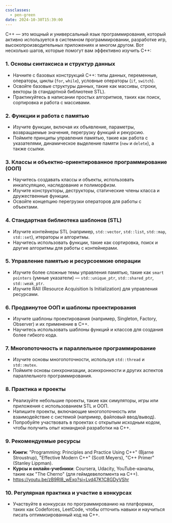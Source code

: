 ```yaml
---
cssclasses:
  - pen-green
date: 2024-10-30T15:39:00
---
```

C++ — это мощный и универсальный язык программирования, который активно используется в системном программировании, разработке игр, высокопроизводительных приложениях и многом другом. Вот несколько шагов, которые помогут вам эффективно изучить C++:

### 1. **Основы синтаксиса и структур данных**
   - Начните с базовых конструкций C++: типы данных, переменные, операторы, циклы (`for`, `while`), условные операторы (`if`, `switch`).
   - Освойте базовые структуры данных, такие как массивы, строки, векторы (в стандартной библиотеке STL).
   - Практикуйтесь в написании простых алгоритмов, таких как поиск, сортировка и работа с массивами.

### 2. **Функции и работа с памятью**
   - Изучите функции, включая их объявление, параметры, возвращаемые значения, перегрузку функций и рекурсию.
   - Поймите принципы управления памятью, такие как работа с указателями, динамическое выделение памяти (`new` и `delete`), а также ссылки.

### 3. **Классы и объектно-ориентированное программирование (ООП)**
   - Научитесь создавать классы и объекты, использовать инкапсуляцию, наследование и полиморфизм.
   - Изучите конструкторы, деструкторы, статические члены класса и дружественные функции.
   - Освойте концепцию перегрузки операторов для работы с объектами.

### 4. **Стандартная библиотека шаблонов (STL)**
   - Изучите контейнеры STL (например, `std::vector`, `std::list`, `std::map`, `std::set`), итераторы и алгоритмы.
   - Научитесь использовать функции, такие как сортировка, поиск и другие алгоритмы для работы с контейнерами.

### 5. **Управление памятью и ресурсоемкие операции**
   - Изучите более сложные темы управления памятью, такие как `smart pointers` (умные указатели) — `std::unique_ptr`, `std::shared_ptr`, `std::weak_ptr`.
   - Изучите RAII (Resource Acquisition Is Initialization) для управления ресурсами.

### 6. **Продвинутое ООП и шаблоны проектирования**
   - Изучите шаблоны проектирования (например, Singleton, Factory, Observer) и их применение в C++.
   - Научитесь использовать шаблоны функций и классов для создания более гибкого кода.

### 7. **Многопоточность и параллельное программирование**
   - Изучите основы многопоточности, используя `std::thread` и `std::mutex`.
   - Поймите основы синхронизации, асинхронности и других аспектов параллельного программирования.

### 8. **Практика и проекты**
   - Реализуйте небольшие проекты, такие как симуляторы, игры или приложения с использованием STL и ООП.
   - Напишите проекты, включающие многопоточность или взаимодействие с системой (например, файловый ввод/вывод).
   - Попробуйте участвовать в проектах с открытым исходным кодом, чтобы получить опыт командной разработки на C++.

### 9. **Рекомендуемые ресурсы**
   - **Книги**: "Programming: Principles and Practice Using C++" (Bjarne Stroustrup), "Effective Modern C++" (Scott Meyers), "C++ Primer" (Stanley Lippman).
   - **Курсы и онлайн-учебники**: Coursera, Udacity, YouTube-каналы, такие как "The Cherno" (для геймдевелопмента на C++).
   - https://youtu.be/zB9RI8_wExo?si=Lvd47K1C8GDyVShr

### 10. **Регулярная практика и участие в конкурсах**
   - Участвуйте в конкурсах по программированию на платформах, таких как Codeforces, LeetCode, чтобы отточить навыки и научиться писать оптимизированный код на C++.